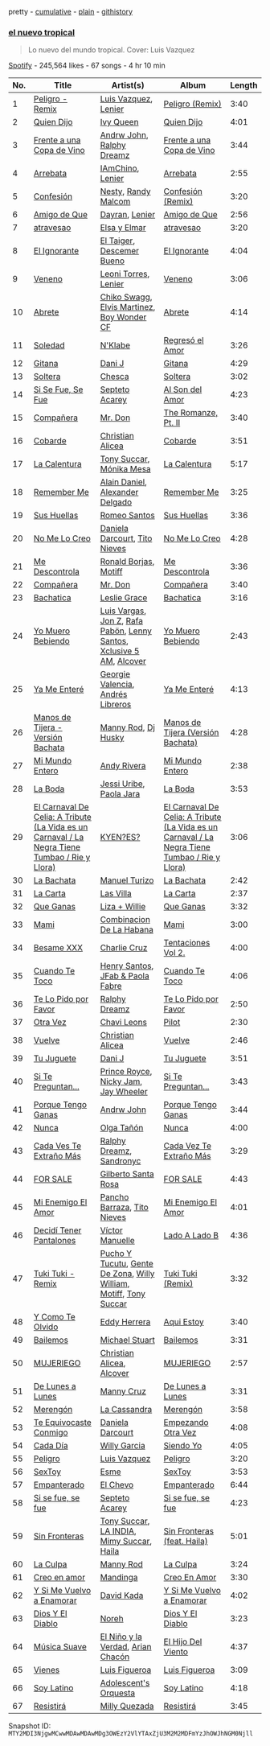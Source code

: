 pretty - [cumulative](/playlists/cumulative/37i9dQZF1DX07X8UDWKEwP.md) - [plain](/playlists/plain/37i9dQZF1DX07X8UDWKEwP) - [githistory](https://github.githistory.xyz/mackorone/spotify-playlist-archive/blob/main/playlists/plain/37i9dQZF1DX07X8UDWKEwP)

### [el nuevo tropical](https://open.spotify.com/playlist/37i9dQZF1DX07X8UDWKEwP)

> Lo nuevo del mundo tropical\. Cover: Luis Vazquez

[Spotify](https://open.spotify.com/user/spotify) - 245,564 likes - 67 songs - 4 hr 10 min

| No. | Title | Artist(s) | Album | Length |
|---|---|---|---|---|
| 1 | [Peligro \- Remix](https://open.spotify.com/track/3FE8bkjzBkpFc1vYDkEITi) | [Luis Vazquez](https://open.spotify.com/artist/00zeZxu1UPkn8DKqNxgnyw), [Lenier](https://open.spotify.com/artist/4zWFlKgU4j7ryWg5nsOmU6) | [Peligro \(Remix\)](https://open.spotify.com/album/3w8tT7ZY4IWG1nX3HHPR95) | 3:40 |
| 2 | [Quien Dijo](https://open.spotify.com/track/23EalGl7ADnaoAKrNExMFn) | [Ivy Queen](https://open.spotify.com/artist/6p2442ymrT9lZEuCZJdYcH) | [Quien Dijo](https://open.spotify.com/album/4INTFlZm9BIHHeDXwu0K7U) | 4:01 |
| 3 | [Frente a una Copa de Vino](https://open.spotify.com/track/0Y9jbCa2gLEcQXGHZJM754) | [Andrw John](https://open.spotify.com/artist/2F1UtPwrswl2pB8crCifIm), [Ralphy Dreamz](https://open.spotify.com/artist/5elxYg57OGXnqXm6wZDmvm) | [Frente a una Copa de Vino](https://open.spotify.com/album/1OoYxpGU4rZBKWegsdz5gO) | 3:44 |
| 4 | [Arrebata](https://open.spotify.com/track/2MkQo1z3xzYcoONHNoXWEr) | [IAmChino](https://open.spotify.com/artist/0b2GL7Y02vu50qieoQmw1w), [Lenier](https://open.spotify.com/artist/4zWFlKgU4j7ryWg5nsOmU6) | [Arrebata](https://open.spotify.com/album/7kPO6PI7EMWHt88gZeUWE3) | 2:55 |
| 5 | [Confesión](https://open.spotify.com/track/2wH2cK76Vc3w3KmDGgfyiE) | [Nesty](https://open.spotify.com/artist/5ea5Ly7r7aR3kaQQteUDmg), [Randy Malcom](https://open.spotify.com/artist/3yjUmIEZOYU9i9cU9uJGIZ) | [Confesión \(Remix\)](https://open.spotify.com/album/5rfpFxvkE4fFfialHL5oQE) | 3:20 |
| 6 | [Amigo de Que](https://open.spotify.com/track/3PnQ2GNxl77NbIcIWzWLS2) | [Dayran](https://open.spotify.com/artist/0qA7JQQZl2oTJgo3a8Vpff), [Lenier](https://open.spotify.com/artist/4zWFlKgU4j7ryWg5nsOmU6) | [Amigo de Que](https://open.spotify.com/album/3fXneOjgdnCoPtcoeTS7iQ) | 2:56 |
| 7 | [atravesao](https://open.spotify.com/track/00HU2RYUeBcOVJPbdOtdJ2) | [Elsa y Elmar](https://open.spotify.com/artist/5nKGeITSNCVP76muyOlszy) | [atravesao](https://open.spotify.com/album/2NQf4yrGL2SCUFvOYIKdFr) | 3:20 |
| 8 | [El Ignorante](https://open.spotify.com/track/3KdbrghT4Y4uiCC5Bo2NCI) | [El Taiger](https://open.spotify.com/artist/4PFgfReja3r59JaekHpeuf), [Descemer Bueno](https://open.spotify.com/artist/5luyt0SUvGkDMY4ILP6Qhl) | [El Ignorante](https://open.spotify.com/album/5s5OS8ox9J6dTzY2LY8A5a) | 4:04 |
| 9 | [Veneno](https://open.spotify.com/track/7t4yFQHzredlqcQJIXaaj8) | [Leoni Torres](https://open.spotify.com/artist/1XXUv8GRyRqOXVuDwB5QaS), [Lenier](https://open.spotify.com/artist/4zWFlKgU4j7ryWg5nsOmU6) | [Veneno](https://open.spotify.com/album/5l8YDFaDZqxq0ix1Fg7Lrv) | 3:06 |
| 10 | [Abrete](https://open.spotify.com/track/2JT09i9gxPolHFrliKbxsD) | [Chiko Swagg](https://open.spotify.com/artist/0zz9lzzQBgwxEDsYHy0H2n), [Elvis Martinez](https://open.spotify.com/artist/66U02qGDesTqZImnLSiYeE), [Boy Wonder CF](https://open.spotify.com/artist/01nUdqwuIHCHLZNP2TvYVF) | [Abrete](https://open.spotify.com/album/06PuNPUtn9QmMWuSgmMAz5) | 4:14 |
| 11 | [Soledad](https://open.spotify.com/track/4ENwpKXzmWBnRUIfjP3uha) | [N'Klabe](https://open.spotify.com/artist/3sXLxfvWccL0EI4Q3xxO3q) | [Regresó el Amor](https://open.spotify.com/album/043YKQDY6ao1dcAAY5X2mA) | 3:26 |
| 12 | [Gitana](https://open.spotify.com/track/0yyKDrfEknsy7ECN3KMamX) | [Dani J](https://open.spotify.com/artist/3TEhIeweC59okLmqFu6LWv) | [Gitana](https://open.spotify.com/album/2sBO1njBKIaiRyDLVh5jcW) | 4:29 |
| 13 | [Soltera](https://open.spotify.com/track/0V8URCCVyRD89huEDFsIR4) | [Chesca](https://open.spotify.com/artist/7DgpPXntG6DkNR4hCi4PjP) | [Soltera](https://open.spotify.com/album/0MN98GoMbQLO6Y8lwHuvI7) | 3:02 |
| 14 | [Si Se Fue, Se Fue](https://open.spotify.com/track/4SLbr18lq9IEjkp7i48z3o) | [Septeto Acarey](https://open.spotify.com/artist/5Vz74ibGHBQaUa2ALDOH0v) | [Al Son del Amor](https://open.spotify.com/album/6goR8Q0XST04Tef97Gy1aB) | 4:23 |
| 15 | [Compañera](https://open.spotify.com/track/1ncBiXsWxn69eLehmw0L59) | [Mr\. Don](https://open.spotify.com/artist/12YP3RGVLp3c36Zi6lFRtR) | [The Romanze, Pt\. II](https://open.spotify.com/album/35ofKzduahGPv43eAtprrJ) | 3:40 |
| 16 | [Cobarde](https://open.spotify.com/track/1alpDKsk2N9ulxPhp3YbyG) | [Christian Alicea](https://open.spotify.com/artist/7e3WPrCLa3zHg6Er0lq7mp) | [Cobarde](https://open.spotify.com/album/0lT8AZVarqGUEgnLvafwtJ) | 3:51 |
| 17 | [La Calentura](https://open.spotify.com/track/3CYWetfSLNKTzWvJHx7Jlw) | [Tony Succar](https://open.spotify.com/artist/17S2mEKDY4xHBWCy9kAPzk), [Mónika Mesa](https://open.spotify.com/artist/4S3UpTG1a27NytI7bPptDx) | [La Calentura](https://open.spotify.com/album/46qYPmJnz621NNaUzo3Rts) | 5:17 |
| 18 | [Remember Me](https://open.spotify.com/track/2PTDRE8RTmKU0LbJCvK9vA) | [Alain Daniel](https://open.spotify.com/artist/2u1nvbgShcmjDc2SeSDDu6), [Alexander Delgado](https://open.spotify.com/artist/2XZxaXED899trOkylOP8fa) | [Remember Me](https://open.spotify.com/album/2KkJOl11zZxOf8LYSIwaZz) | 3:25 |
| 19 | [Sus Huellas](https://open.spotify.com/track/2NTMjOwveAazm5GS2wgDgw) | [Romeo Santos](https://open.spotify.com/artist/5lwmRuXgjX8xIwlnauTZIP) | [Sus Huellas](https://open.spotify.com/album/3dlSb1l960OG7kjmPvirXU) | 3:36 |
| 20 | [No Me Lo Creo](https://open.spotify.com/track/4gwHxA0k6vffsqrlQM5KqI) | [Daniela Darcourt](https://open.spotify.com/artist/4exGY59juoSimpcH1NiuaR), [Tito Nieves](https://open.spotify.com/artist/4vOycwLXdkMMzpZW04VW5m) | [No Me Lo Creo](https://open.spotify.com/album/1uEJjZcUacPru75YliRbJg) | 4:28 |
| 21 | [Me Descontrola](https://open.spotify.com/track/34flp1Hbl6EkI6fudYKiHS) | [Ronald Borjas](https://open.spotify.com/artist/1c8m6rFeA6QIhImbIaZ7k2), [Motiff](https://open.spotify.com/artist/5yjh35rXozitS6KLyjicLj) | [Me Descontrola](https://open.spotify.com/album/7FfIvgPFJev0jREmXDbzvP) | 3:36 |
| 22 | [Compañera](https://open.spotify.com/track/4LalayMtx5CXPZsgFmfj6Q) | [Mr\. Don](https://open.spotify.com/artist/12YP3RGVLp3c36Zi6lFRtR) | [Compañera](https://open.spotify.com/album/0uPrUduyf1VaC7GqmfG70R) | 3:40 |
| 23 | [Bachatica](https://open.spotify.com/track/4DZYmpPrr6agOFB1qQSJ8I) | [Leslie Grace](https://open.spotify.com/artist/6BeO1KuAWBqFriL1mLHtNc) | [Bachatica](https://open.spotify.com/album/4RKlBiJIMMhQ9yXOeoJwi8) | 3:16 |
| 24 | [Yo Muero Bebiendo](https://open.spotify.com/track/4sZ69wnoP8Kno1N5TBQ3xN) | [Luis Vargas](https://open.spotify.com/artist/6Mjbr8K3MiiRMqmFIB4zWq), [Jon Z](https://open.spotify.com/artist/5bWUlnPx9OYKsLiUJrhCA1), [Rafa Pabön](https://open.spotify.com/artist/11YLRSsZA3YVuQQtHXKTlz), [Lenny Santos](https://open.spotify.com/artist/13UE5hgs9FsO98RpIwnifx), [Xclusive 5 AM](https://open.spotify.com/artist/6DhTWsEmtQ1pR46TPsIicP), [Alcover](https://open.spotify.com/artist/2PctE0f82UrDM9CR3SXXGo) | [Yo Muero Bebiendo](https://open.spotify.com/album/7rqXiXTgzr5cNjPR0bT9lq) | 2:43 |
| 25 | [Ya Me Enteré](https://open.spotify.com/track/76TlvxOQhLheXqCC2NkvZQ) | [Georgie Valencia](https://open.spotify.com/artist/2TWRMGU3MH4YBFt2yIY7jx), [Andrés Libreros](https://open.spotify.com/artist/5xDgrJMSVzb49wQEO7THZf) | [Ya Me Enteré](https://open.spotify.com/album/33bn3AQApUplhhaKmq6FCW) | 4:13 |
| 26 | [Manos de Tijera \- Versión Bachata](https://open.spotify.com/track/4UhYmV4km2WkPW3u6mgPfY) | [Manny Rod](https://open.spotify.com/artist/18tdJvI6qutPImA2Hgdlyv), [Dj Husky](https://open.spotify.com/artist/7KpJV35QbeZ1ZCn34bnypL) | [Manos de Tijera \(Versión Bachata\)](https://open.spotify.com/album/4RXju3Va6kcOzfyyLmDvyX) | 4:28 |
| 27 | [Mi Mundo Entero](https://open.spotify.com/track/3NSpi51nrX9BkWUHN08QAJ) | [Andy Rivera](https://open.spotify.com/artist/7hIqJfRYGBWWT1Qxu6Cpd2) | [Mi Mundo Entero](https://open.spotify.com/album/072Mfoviq24EXm7lQXzqUw) | 2:38 |
| 28 | [La Boda](https://open.spotify.com/track/4CsyqrI7t6XrSphpyKURWe) | [Jessi Uribe](https://open.spotify.com/artist/3SN7I8KV2qBwTCZ4aNDcbS), [Paola Jara](https://open.spotify.com/artist/6y4IOQcDIDg6I1OEKf2oJk) | [La Boda](https://open.spotify.com/album/7m3opM6Ym3lwm8XREuW4PZ) | 3:53 |
| 29 | [El Carnaval De Celia: A Tribute \(La Vida es un Carnaval / La Negra Tiene Tumbao / Rie y Llora\)](https://open.spotify.com/track/0Upe0FIOS01lwUu7d4WSrR) | [KYEN?ES?](https://open.spotify.com/artist/7clZc3rkBtBtHiZtwmkXXx) | [El Carnaval De Celia: A Tribute \(La Vida es un Carnaval / La Negra Tiene Tumbao / Rie y Llora\)](https://open.spotify.com/album/3lzryn2k5cSfBNzivYMJCT) | 3:06 |
| 30 | [La Bachata](https://open.spotify.com/track/5ww2BF9slyYgNOk37BlC4u) | [Manuel Turizo](https://open.spotify.com/artist/0tmwSHipWxN12fsoLcFU3B) | [La Bachata](https://open.spotify.com/album/1TpGeAzOJgAGdPkcWl95r2) | 2:42 |
| 31 | [La Carta](https://open.spotify.com/track/04FSJks8f0kAmXpE4Tk1CD) | [Las Villa](https://open.spotify.com/artist/0sXJRmgbjbq6Q5uu4W1wDM) | [La Carta](https://open.spotify.com/album/3moycdz652XUwSF8jMdfVv) | 2:37 |
| 32 | [Que Ganas](https://open.spotify.com/track/6Dod3sKPWpjQzdGrBJap0P) | [Liza + Willie](https://open.spotify.com/artist/0uwNjcUHYdSlPs2IJhJoOq) | [Que Ganas](https://open.spotify.com/album/3hhjbFQGnd0fIKdRweiatb) | 3:32 |
| 33 | [Mami](https://open.spotify.com/track/6q4l4MRRrqwtkrjlwHcAwg) | [Combinacion De La Habana](https://open.spotify.com/artist/3hfczsQRbhO3io1UwQFM1y) | [Mami](https://open.spotify.com/album/7z1Bjl01ywsdKdAX5KYw6F) | 3:00 |
| 34 | [Besame XXX](https://open.spotify.com/track/3Vpw562wr7JptY0d2HwrfG) | [Charlie Cruz](https://open.spotify.com/artist/3BiAkgxrLIXhB4evNuF2hn) | [Tentaciones Vol 2.](https://open.spotify.com/album/7wDmNPbuG28t71sP1m4gsb) | 4:00 |
| 35 | [Cuando Te Toco](https://open.spotify.com/track/5KrZNf2oVTpfyp1X9p4LrG) | [Henry Santos](https://open.spotify.com/artist/1cUfMJtWJXfhTQvYGJQtaF), [JFab & Paola Fabre](https://open.spotify.com/artist/1652mfhXA8ApJ7devxmKds) | [Cuando Te Toco](https://open.spotify.com/album/01wsqbA8Ck8vfThIO3MTVR) | 4:06 |
| 36 | [Te Lo Pido por Favor](https://open.spotify.com/track/64VA99RfGvRGN2WqNbOZCa) | [Ralphy Dreamz](https://open.spotify.com/artist/5elxYg57OGXnqXm6wZDmvm) | [Te Lo Pido por Favor](https://open.spotify.com/album/1xFDS9mqpiXVyhs9u4C7vu) | 2:50 |
| 37 | [Otra Vez](https://open.spotify.com/track/4PAZkIDhWvMJMF6nO3HyJX) | [Chavi Leons](https://open.spotify.com/artist/2NpvOJUmcKkw4BEVsVbUcx) | [Pilot](https://open.spotify.com/album/3iGoLRveNIQ2I4ibGbzXi4) | 2:30 |
| 38 | [Vuelve](https://open.spotify.com/track/1KJMygl0P4TmlwTYO0zVHD) | [Christian Alicea](https://open.spotify.com/artist/7e3WPrCLa3zHg6Er0lq7mp) | [Vuelve](https://open.spotify.com/album/07fsh2oj0AY397J3WPs6sG) | 2:46 |
| 39 | [Tu Juguete](https://open.spotify.com/track/2lhnDQIvQmfU8qVbrqJdke) | [Dani J](https://open.spotify.com/artist/3TEhIeweC59okLmqFu6LWv) | [Tu Juguete](https://open.spotify.com/album/2OpJPx9vdWJFMkXNV5iANk) | 3:51 |
| 40 | [Si Te Preguntan...](https://open.spotify.com/track/20yLo8tCAM1LXixAdBf3f2) | [Prince Royce](https://open.spotify.com/artist/3MHaV05u0io8fQbZ2XPtlC), [Nicky Jam](https://open.spotify.com/artist/1SupJlEpv7RS2tPNRaHViT), [Jay Wheeler](https://open.spotify.com/artist/2cPqdH7XMvwaBJEVjheH8g) | [Si Te Preguntan...](https://open.spotify.com/album/4UDVt5eerRMk5hCMF1qek9) | 3:43 |
| 41 | [Porque Tengo Ganas](https://open.spotify.com/track/2woWimVTuaXR2lZL82tyaD) | [Andrw John](https://open.spotify.com/artist/2F1UtPwrswl2pB8crCifIm) | [Porque Tengo Ganas](https://open.spotify.com/album/1XBrplAnJwGv5hA9wuztjk) | 3:44 |
| 42 | [Nunca](https://open.spotify.com/track/67w8Zi9hnvt2TeATaBFfHC) | [Olga Tañón](https://open.spotify.com/artist/4pv1Jo4PbYI8LMADJoTWjE) | [Nunca](https://open.spotify.com/album/6zBXJPqYoXyX3wOcVhn7RS) | 4:00 |
| 43 | [Cada Ves Te Extraño Más](https://open.spotify.com/track/2jNPwc6cNzigjSXnhT2JKC) | [Ralphy Dreamz](https://open.spotify.com/artist/5elxYg57OGXnqXm6wZDmvm), [Sandronyc](https://open.spotify.com/artist/5kmkNsW1vHzkOiG5nB3jsp) | [Cada Vez Te Extraño Más](https://open.spotify.com/album/29O8xR6EgbPGmjCrwV7aB8) | 3:29 |
| 44 | [FOR SALE](https://open.spotify.com/track/68Pz7iMzCrCoHQcocNwvAi) | [Gilberto Santa Rosa](https://open.spotify.com/artist/27vNK840zYq6IfDijHPsv1) | [FOR SALE](https://open.spotify.com/album/4MYIOezZeoePIZ8LAS084W) | 4:43 |
| 45 | [Mi Enemigo El Amor](https://open.spotify.com/track/4Nh7LF0TCmRXmOU5JEeyno) | [Pancho Barraza](https://open.spotify.com/artist/5dmU7FrmtbQaSzIvGsE4Jp), [Tito Nieves](https://open.spotify.com/artist/4vOycwLXdkMMzpZW04VW5m) | [Mi Enemigo El Amor](https://open.spotify.com/album/2jhaUhXgMnjpXiWCyNFLoC) | 4:01 |
| 46 | [Decidí Tener Pantalones](https://open.spotify.com/track/60AjFqriLK9hYqSF4BUgRL) | [Víctor Manuelle](https://open.spotify.com/artist/4N5fp4zhTsVITZTVfsXpc2) | [Lado A Lado B](https://open.spotify.com/album/2nPt3BGpcWAt2pU6FjQC5n) | 4:36 |
| 47 | [Tuki Tuki \- Remix](https://open.spotify.com/track/7gmR3coJOnqOyflVzSUrw0) | [Pucho Y Tucutu](https://open.spotify.com/artist/6q6sntFmzW5GgUFzAagcrh), [Gente De Zona](https://open.spotify.com/artist/2cy1zPcrFcXAJTP0APWewL), [Willy William](https://open.spotify.com/artist/4RSyJzf7ef6Iu2rnLdabNq), [Motiff](https://open.spotify.com/artist/5yjh35rXozitS6KLyjicLj), [Tony Succar](https://open.spotify.com/artist/17S2mEKDY4xHBWCy9kAPzk) | [Tuki Tuki \(Remix\)](https://open.spotify.com/album/5h1TiL97try0MmWV5zNLuz) | 3:32 |
| 48 | [Y Como Te Olvido](https://open.spotify.com/track/5Pi7YhGmhGUunb82WJKOyT) | [Eddy Herrera](https://open.spotify.com/artist/4yNdrUaF54csrLixVTnqzC) | [Aqui Estoy](https://open.spotify.com/album/2qdkE76wD3jBn1wiwnxFh4) | 3:40 |
| 49 | [Bailemos](https://open.spotify.com/track/0znCmmewRJCV7UBiUKA2fC) | [Michael Stuart](https://open.spotify.com/artist/5iaO1NHFcaQigDtuJi0mhe) | [Bailemos](https://open.spotify.com/album/4ahp7Jk38bP5LMUYa9otdE) | 3:31 |
| 50 | [MUJERIEGO](https://open.spotify.com/track/7JtjuKjKPmw5Bz8JA1Km1V) | [Christian Alicea](https://open.spotify.com/artist/7e3WPrCLa3zHg6Er0lq7mp), [Alcover](https://open.spotify.com/artist/2PctE0f82UrDM9CR3SXXGo) | [MUJERIEGO](https://open.spotify.com/album/3Zxg4DFTYnyQzGSAGZdiPH) | 2:57 |
| 51 | [De Lunes a Lunes](https://open.spotify.com/track/0soJZivKdWEmsPMmNorcTE) | [Manny Cruz](https://open.spotify.com/artist/3C6PJhao839YVg9YyV16lA) | [De Lunes a Lunes](https://open.spotify.com/album/7kigI3uf1GjbTWBXdBT5jA) | 3:31 |
| 52 | [Merengón](https://open.spotify.com/track/2XmVB1FSy1elvi2O2d8tBj) | [La Cassandra](https://open.spotify.com/artist/3hmwKzlTlScoWN4LoPhPKw) | [Merengón](https://open.spotify.com/album/23DfVLJCPAjFJNCXcFJAOk) | 3:58 |
| 53 | [Te Equivocaste Conmigo](https://open.spotify.com/track/3qhPmsunL4qfc2cvtwOvh5) | [Daniela Darcourt](https://open.spotify.com/artist/4exGY59juoSimpcH1NiuaR) | [Empezando Otra Vez](https://open.spotify.com/album/3smje1WslrnJuP7fn3PRCK) | 4:08 |
| 54 | [Cada Día](https://open.spotify.com/track/1PAv4n1lNEcNmS4qN8Zoka) | [Willy Garcia](https://open.spotify.com/artist/1VNniaVBiVVqSwjUEcNJfd) | [Siendo Yo](https://open.spotify.com/album/1QuKhWzqY6kJYx27m3f5iG) | 4:05 |
| 55 | [Peligro](https://open.spotify.com/track/12JyMFngqOZ8VSOHgYD9v5) | [Luis Vazquez](https://open.spotify.com/artist/00zeZxu1UPkn8DKqNxgnyw) | [Peligro](https://open.spotify.com/album/4fCJuQAuofGlTZmRlrfycu) | 3:20 |
| 56 | [SexToy](https://open.spotify.com/track/5tcVNpuycq2dXhYeYHQ5M4) | [Esme](https://open.spotify.com/artist/51hTX3T6GC1KV9OUeadLs9) | [SexToy](https://open.spotify.com/album/2SyloCuYXvOtNMlvvoOsIB) | 3:53 |
| 57 | [Empanterado](https://open.spotify.com/track/3WJcglgyyovIHwV2iy7TcQ) | [El Chevo](https://open.spotify.com/artist/2vC9dN2ebF9lBbAFlIUeL4) | [Empanterado](https://open.spotify.com/album/7cLjUB3j1TPzClNXVlHjEI) | 6:44 |
| 58 | [Si se fue, se fue](https://open.spotify.com/track/1ZVE8ZUI31bleE7vEC8RQG) | [Septeto Acarey](https://open.spotify.com/artist/5Vz74ibGHBQaUa2ALDOH0v) | [Si se fue, se fue](https://open.spotify.com/album/783J1gQIsaFy8bQtSlFlt7) | 4:23 |
| 59 | [Sin Fronteras](https://open.spotify.com/track/0EjGZf0b32jCa43xMkEt13) | [Tony Succar](https://open.spotify.com/artist/17S2mEKDY4xHBWCy9kAPzk), [LA INDIA](https://open.spotify.com/artist/3NIZFmehJM8YiGpCdihlck), [Mimy Succar](https://open.spotify.com/artist/1hOnt6Sw9sCHTUbljZwayv), [Haila](https://open.spotify.com/artist/4qaVBTUcoHpMlgf5NpQY7P) | [Sin Fronteras \(feat\. Haila\)](https://open.spotify.com/album/5qgoLsJKKnbHtVpqO4FD4C) | 5:01 |
| 60 | [La Culpa](https://open.spotify.com/track/5OkBHe7uEoC03x7x4sckQG) | [Manny Rod](https://open.spotify.com/artist/18tdJvI6qutPImA2Hgdlyv) | [La Culpa](https://open.spotify.com/album/4p7YEux8DrGBztLRbfWHoR) | 3:24 |
| 61 | [Creo en amor](https://open.spotify.com/track/3FMoiKx7ZQNrOjdR2TrC4j) | [Mandinga](https://open.spotify.com/artist/1nSK1Zwoj2ZfDQv3Ry6oqe) | [Creo En Amor](https://open.spotify.com/album/6gmdIsNZFMztj4YXaue1LK) | 3:30 |
| 62 | [Y Si Me Vuelvo a Enamorar](https://open.spotify.com/track/2B7U2WjGES5tANhnqMhi1q) | [David Kada](https://open.spotify.com/artist/1mW8Ifff475lUj6Xj44we4) | [Y Si Me Vuelvo a Enamorar](https://open.spotify.com/album/5s1RfIm46NMMIYFhCLiYm4) | 4:02 |
| 63 | [Dios Y El Diablo](https://open.spotify.com/track/5McEJaMviD7q2ZEsenuTr9) | [Noreh](https://open.spotify.com/artist/1JHgX0v8Dx86wpfQkZuJFg) | [Dios Y El Diablo](https://open.spotify.com/album/58njwWzLUu9oji6CWWTdzR) | 3:23 |
| 64 | [Música Suave](https://open.spotify.com/track/0RNBuq2FZEh2VhRTPh5A7F) | [El Niño y la Verdad](https://open.spotify.com/artist/5iarY4wc4dUF6b4SbDT95n), [Arian Chacón](https://open.spotify.com/artist/3JhafkAyv0kqwAMlEtEzqz) | [El Hijo Del Viento](https://open.spotify.com/album/2lZjGC8VNtAu7hoIKuqbM6) | 4:37 |
| 65 | [Vienes](https://open.spotify.com/track/16UmAk18CfaF0nTzPwCRAA) | [Luis Figueroa](https://open.spotify.com/artist/7waNCUQ1Ne7OoNHgqpgMZ7) | [Luis Figueroa](https://open.spotify.com/album/3k3PwkOP7kThSg2iDxEHhE) | 3:09 |
| 66 | [Soy Latino](https://open.spotify.com/track/1bCt3NQE1j7Nm9ZMeB4Ivt) | [Adolescent's Orquesta](https://open.spotify.com/artist/70nxnxEqDQIEWneRjg2Q4O) | [Soy Latino](https://open.spotify.com/album/4tM6VtqyP0i0eg6y7eYd21) | 4:18 |
| 67 | [Resistirá](https://open.spotify.com/track/7knEsle2mCnypBafCdrWx8) | [Milly Quezada](https://open.spotify.com/artist/3tuushgEVJSXAkxR4ZxOhJ) | [Resistirá](https://open.spotify.com/album/4VmevPcZ6QXfiKira0aBE7) | 3:45 |

Snapshot ID: `MTY2MDI3NjgwMCwwMDAwMDAwMDg3OWEzY2VlYTAxZjU3M2M2MDFmYzJhOWJhNGM0Njll`
